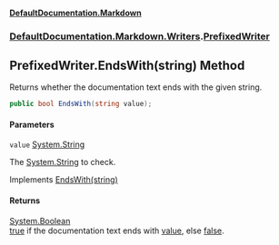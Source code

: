 #### [DefaultDocumentation.Markdown](index.md 'index')
### [DefaultDocumentation.Markdown.Writers](index.md#DefaultDocumentation.Markdown.Writers 'DefaultDocumentation.Markdown.Writers').[PrefixedWriter](PrefixedWriter.md 'DefaultDocumentation.Markdown.Writers.PrefixedWriter')

## PrefixedWriter.EndsWith(string) Method

Returns whether the documentation text ends with the given string.

```csharp
public bool EndsWith(string value);
```
#### Parameters

<a name='DefaultDocumentation.Markdown.Writers.PrefixedWriter.EndsWith(string).value'></a>

`value` [System.String](https://docs.microsoft.com/en-us/dotnet/api/System.String 'System.String')

The [System.String](https://docs.microsoft.com/en-us/dotnet/api/System.String 'System.String') to check.

Implements [EndsWith(string)](https://github.com/Doraku/DefaultDocumentation/blob/master/documentation/api/IWriter.EndsWith(string).md 'DefaultDocumentation.Api.IWriter.EndsWith(System.String)')

#### Returns
[System.Boolean](https://docs.microsoft.com/en-us/dotnet/api/System.Boolean 'System.Boolean')  
[true](https://docs.microsoft.com/en-us/dotnet/csharp/language-reference/builtin-types/bool 'https://docs.microsoft.com/en-us/dotnet/csharp/language-reference/builtin-types/bool') if the documentation text ends with [value](PrefixedWriter.EndsWith(string).md#DefaultDocumentation.Markdown.Writers.PrefixedWriter.EndsWith(string).value 'DefaultDocumentation.Markdown.Writers.PrefixedWriter.EndsWith(string).value'), else [false](https://docs.microsoft.com/en-us/dotnet/csharp/language-reference/builtin-types/bool 'https://docs.microsoft.com/en-us/dotnet/csharp/language-reference/builtin-types/bool').